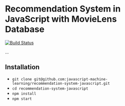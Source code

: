 # Recommendation System in JavaScript with MovieLens Database

[![Build Status](https://travis-ci.org/javascript-machine-learning/recommendation-system-javascript.svg?branch=master)](https://travis-ci.org/javascript-machine-learning/recommendation-system-javascript)

...

## Installation

* `git clone git@github.com:javascript-machine-learning/recommendation-system-javascript.git`
* `cd recommendation-system-javascript`
* `npm install`
* `npm start`
